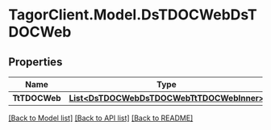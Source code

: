 # TagorClient.Model.DsTDOCWebDsTDOCWeb

## Properties

Name | Type | Description | Notes
------------ | ------------- | ------------- | -------------
**TtTDOCWeb** | [**List&lt;DsTDOCWebDsTDOCWebTtTDOCWebInner&gt;**](DsTDOCWebDsTDOCWebTtTDOCWebInner.md) |  | [optional] 

[[Back to Model list]](../README.md#documentation-for-models) [[Back to API list]](../README.md#documentation-for-api-endpoints) [[Back to README]](../README.md)

